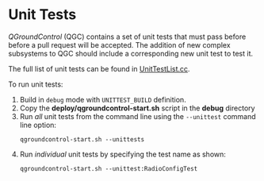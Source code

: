 # Unit Tests

*QGroundControl* (QGC) contains a set of unit tests that must pass before before a pull request will be accepted. The addition of new complex subsystems to QGC should include a corresponding new unit test to test it.

The full list of unit tests can be found in [UnitTestList.cc](https://github.com/mavlink/qgroundcontrol/blob/master/src/qgcunittest/UnitTestList.cc).

To run unit tests:
1. Build in `debug` mode with `UNITTEST_BUILD` definition. 
1. Copy the **deploy/qgroundcontrol-start.sh** script in the **debug** directory
1. Run *all* unit tests from the command line using the `--unittest` command line option:
   ```
   qgroundcontrol-start.sh --unittests
   ```
1. Run *individual* unit tests by specifying the test name as shown:
   ```
   qgroundcontrol-start.sh --unittest:RadioConfigTest
   ```
